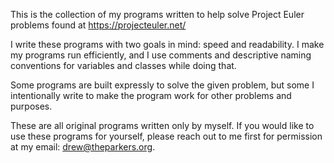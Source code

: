 This is the collection of my programs written to help solve Project Euler problems found at https://projecteuler.net/

I write these programs with two goals in mind: speed and readability. I make my programs run efficiently, and I use comments and descriptive naming conventions for variables and classes while doing that.

Some programs are built expressly to solve the given problem, but some I intentionally write to make the program work for other problems and purposes.

These are all original programs written only by myself. If you would like to use these programs for yourself, please reach out to me first for permission at my email: drew@theparkers.org.
